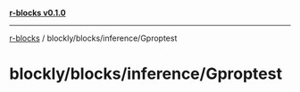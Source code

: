 [**r-blocks v0.1.0**](../../../../README.md)

---

[r-blocks](../../../../modules.md) / blockly/blocks/inference/Gproptest

# blockly/blocks/inference/Gproptest
